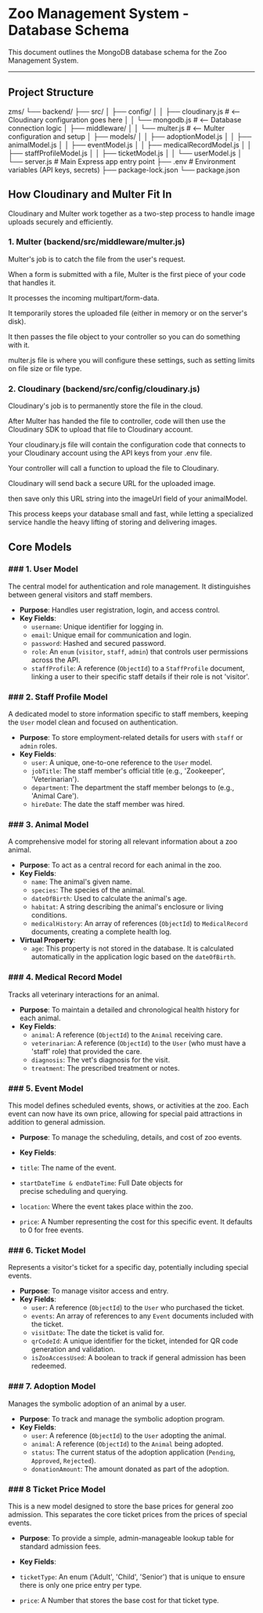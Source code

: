 # Zoo Management System - Database Schema

This document outlines the MongoDB database schema for the Zoo Management System. 

---

## Project Structure


zms/
└── backend/
    ├── src/
    │   ├── config/
    │   │   ├── cloudinary.js  # <-- Cloudinary configuration goes here
    │   │   └── mongodb.js     # <-- Database connection logic
    │   ├── middleware/
    │   │   └── multer.js      # <-- Multer configuration and setup
    │   ├── models/
    │   │   ├── adoptionModel.js
    │   │   ├── animalModel.js
    │   │   ├── eventModel.js
    │   │   ├── medicalRecordModel.js
    │   │   ├── staffProfileModel.js
    │   │   ├── ticketModel.js
    │   │   └── userModel.js
    │   └── server.js         # Main Express app entry point
    ├── .env                  # Environment variables (API keys, secrets)
    ├── package-lock.json
    └── package.json

## How Cloudinary and Multer Fit In
Cloudinary and Multer work together as a two-step process to handle image uploads securely and efficiently.

### 1. Multer (backend/src/middleware/multer.js)
Multer's job is to catch the file from the user's request.

 When a form is submitted with a file, Multer is the first piece of your code that handles it.

It processes the incoming multipart/form-data.

It temporarily stores the uploaded file (either in memory or on the server's disk).

It then passes the file object to your controller so you can do something with it.

multer.js file is where you will configure these settings, such as setting limits on file size or file type.

### 2. Cloudinary (backend/src/config/cloudinary.js)
Cloudinary's job is to permanently store the file in the cloud.

After Multer has handed the file to controller,  code will then use the Cloudinary SDK to upload that file to Cloudinary account.

Your cloudinary.js file will contain the configuration code that connects to your Cloudinary account using the API keys from your .env file.

Your controller will call a function to upload the file to Cloudinary.

Cloudinary will send back a secure URL for the uploaded image.

then save only this URL string into the imageUrl field of your animalModel.

This process keeps your database small and fast, while letting a specialized service handle the heavy lifting of storing and delivering images.

## Core Models

### ### 1. User Model

The central model for authentication and role management. It distinguishes between general visitors and  staff members.

-   **Purpose**: Handles user registration, login, and access control.
-   **Key Fields**:
    -   `username`: Unique identifier for logging in.
    -   `email`: Unique email for communication and login.
    -   `password`: Hashed and secured password.
    -   `role`: An `enum` (`visitor`, `staff`, `admin`) that controls user permissions across the API.
    -   `staffProfile`: A reference (`ObjectId`) to a `StaffProfile` document, linking a user to their specific staff details if their role is not 'visitor'.

### ### 2. Staff Profile Model

A dedicated model to store information specific to staff members, keeping the `User` model clean and focused on authentication.

-   **Purpose**: To store employment-related details for users with `staff` or `admin` roles.
-   **Key Fields**:
    -   `user`: A unique, one-to-one reference to the `User` model.
    -   `jobTitle`: The staff member's official title (e.g., 'Zookeeper', 'Veterinarian').
    -   `department`: The department the staff member belongs to (e.g., 'Animal Care').
    -   `hireDate`: The date the staff member was hired.

### ### 3. Animal Model

A comprehensive model for storing all relevant information about a zoo animal.

-   **Purpose**: To act as a central record for each animal in the zoo.
-   **Key Fields**:
    -   `name`: The animal's given name.
    -   `species`: The species of the animal.
    -   `dateOfBirth`: Used to calculate the animal's age.
    -   `habitat`: A string describing the animal's enclosure or living conditions.
    -   `medicalHistory`: An array of references (`ObjectId`) to `MedicalRecord` documents, creating a complete health log.
-   **Virtual Property**:
    -   `age`: This property is not stored in the database. It is calculated automatically in the application logic based on the `dateOfBirth`.

### ### 4. Medical Record Model

Tracks all veterinary interactions for an animal.

-   **Purpose**: To maintain a detailed and chronological health history for each animal.
-   **Key Fields**:
    -   `animal`: A reference (`ObjectId`) to the `Animal` receiving care.
    -   `veterinarian`: A reference (`ObjectId`) to the `User` (who must have a 'staff' role) that provided the care.
    -   `diagnosis`: The vet's diagnosis for the visit.
    -   `treatment`: The prescribed treatment or notes.

### ### 5. Event Model

This model defines scheduled events, shows, or activities at the zoo. Each event can now have its own price, allowing for special paid attractions in addition to general admission.

- **Purpose**: To manage the scheduling, details, and cost of zoo events.

- **Key Fields**:

- `title`: The name of the event.

- `startDateTime & endDateTime`: Full Date objects for      
  precise scheduling and querying.

- `location`: Where the event takes place within the zoo.

- `price`: A Number representing the cost for this specific event. It defaults to 0 for free events.

### ### 6. Ticket Model

Represents a visitor's ticket for a specific day, potentially including special events.

-   **Purpose**: To manage visitor access and entry.
-   **Key Fields**:
    -   `user`: A reference (`ObjectId`) to the `User` who purchased the ticket.
    -   `events`: An array of references to any `Event` documents included with the ticket.
    -   `visitDate`: The date the ticket is valid for.
    -   `qrCodeId`: A unique identifier for the ticket, intended for QR code generation and validation.
    -   `isZooAccessUsed`: A boolean to track if general admission has been redeemed.

### ### 7. Adoption Model

Manages the symbolic adoption of an animal by a user.

-   **Purpose**: To track and manage the symbolic adoption program.
-   **Key Fields**:
    -   `user`: A reference (`ObjectId`) to the `User` adopting the animal.
    -   `animal`: A reference (`ObjectId`) to the `Animal` being adopted.
    -   `status`: The current status of the adoption application (`Pending`, `Approved`, `Rejected`).
    -   `donationAmount`: The amount donated as part of the adoption.
  
### ### 8 Ticket Price Model 
This is a new model designed to store the base prices for general zoo admission. This separates the core ticket prices from the prices of special events.

- **Purpose**: To provide a simple, admin-manageable lookup table for standard admission fees.

- **Key Fields**:

- `ticketType`: An enum ('Adult', 'Child', 'Senior') that is unique to ensure there is only one price entry per type.

- `price`: A Number that stores the base cost for that ticket type.